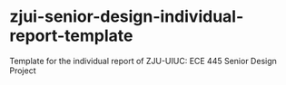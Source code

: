 # zjui-senior-design-individual-report-template

Template for the individual report of ZJU-UIUC: ECE 445 Senior Design Project